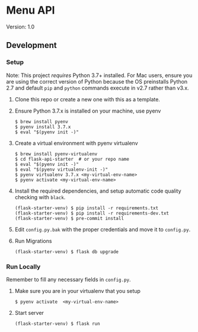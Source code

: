 # Menu API
Version: 1.0

## Development
### Setup

Note: This project *requires* Python 3.7+ installed. For Mac users, ensure you are using the correct version of Python because the OS preinstalls Python 2.7 and default `pip` and `python` commands execute in v2.7 rather than v3.x.

1. Clone this repo or create a new one with this as a template.

2. Ensure Python 3.7.x is installed on your machine, use pyenv

    ```
    $ brew install pyenv
    $ pyenv install 3.7.x
    $ eval "$(pyenv init -)"
    ```

3. Create a virtual environment with pyenv virtualenv 

    ```
    $ brew install pyenv-virtualenv
    $ cd flask-api-starter  # or your repo name
    $ eval "$(pyenv init -)"
    $ eval "$(pyenv virtualenv-init -)"
    $ pyenv virtualenv 3.7.x <my-virtual-env-name>
    $ pyenv activate <my-virtual-env-name>
    ```

4. Install the required dependencies, and setup automatic code quality checking with `black`.
    ```
    (flask-starter-venv) $ pip install -r requirements.txt
    (flask-starter-venv) $ pip install -r requirements-dev.txt
    (flask-starter-venv) $ pre-commit install
    ```

5. Edit `config.py.bak` with the proper credentials and move it to `config.py`.
6. Run Migrations
    ```
    (flask-starter-venv) $ flask db upgrade
    ```
    
### Run Locally
Remember to fill any necessary fields in `config.py`.
1. Make sure you are in your virtualenv that you setup
    ```
    $ pyenv activate  <my-virtual-env-name>
    ```
2. Start server
    ```
    (flask-starter-venv) $ flask run
    ```
